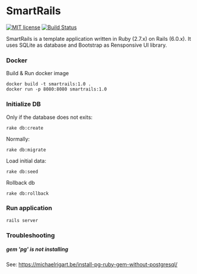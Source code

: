 # SmartRails

[![MIT license](http://img.shields.io/badge/license-MIT-brightgreen.svg)](http://opensource.org/licenses/MIT)
[![Build Status](https://travis-ci.com/guildenstern70/SmartRails.svg?branch=master)](https://travis-ci.com/guildenstern70/SmartRails)



SmartRails is a template application written in Ruby (2.7.x) on Rails (6.0.x). 
It uses SQLite as database and Bootstrap as Rensponsive UI library.

### Docker

Build & Run docker image

    docker build -t smartrails:1.0 .
    docker run -p 8080:8080 smartrails:1.0


### Initialize DB

Only if the database does not exits:

    rake db:create

Normally:

    rake db:migrate

Load initial data:

    rake db:seed

Rollback db

    rake db:rollback
    
### Run application

    rails server
    
### Troubleshooting

##### gem 'pg' is not installing 

See: https://michaelrigart.be/install-pg-ruby-gem-without-postgresql/